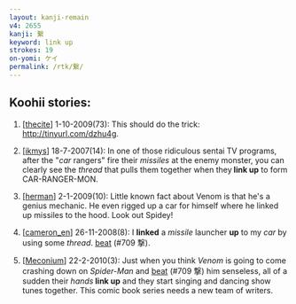 ```yaml
---
layout: kanji-remain
v4: 2655
kanji: 繋
keyword: link up
strokes: 19
on-yomi: ケイ
permalink: /rtk/繋/
---
```


## Koohii stories: 

1) [<a href="http://kanji.koohii.com/profile/thecite">thecite</a>] 1-10-2009(73): This should do the trick: <a href="http://tinyurl.com/dzhu4g">http://tinyurl.com/dzhu4g</a>.

2) [<a href="http://kanji.koohii.com/profile/ikmys">ikmys</a>] 18-7-2007(14): In one of those ridiculous sentai TV programs, after the &quot;<em>car</em> rangers&quot; fire their <em>missiles</em> at the enemy monster, you can clearly see the <em>thread</em> that pulls them together when they<strong> link up</strong> to form CAR-RANGER-MON.

3) [<a href="http://kanji.koohii.com/profile/herman">herman</a>] 2-1-2009(10): Little known fact about Venom is that he&#039;s a genius mechanic. He even rigged up a car for himself where he linked up missiles to the hood. Look out Spidey!

4) [<a href="http://kanji.koohii.com/profile/cameron_en">cameron_en</a>] 26-11-2008(8): I <strong>linked</strong> a <em>missile</em> launcher <strong>up</strong> to my <em>car</em> by using some <em>thread</em>. <a href="../v4/709.html">beat</a> (#709 撃).

5) [<a href="http://kanji.koohii.com/profile/Meconium">Meconium</a>] 22-2-2010(3): Just when you think <em>Venom</em> is going to come crashing down on <em>Spider-Man</em> and <a href="../v4/709.html">beat</a> (#709 撃) him senseless, all of a sudden their <em>hands</em><strong> link up</strong> and they start singing and dancing show tunes together. This comic book series needs a new team of writers.

